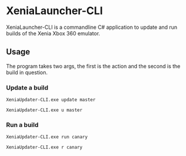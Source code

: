 # XeniaLauncher-CLI

XeniaLauncher-CLI is a commandline C# application to update and run builds of the Xenia Xbox 360 emulator.

## Usage

The program takes two args, the first is the action and the second is the build in question.

### Update a build

`XeniaUpdater-CLI.exe update master`

`XeniaUpdater-CLI.exe u master`

### Run a build 

`XeniaUpdater-CLI.exe run canary`

`XeniaUpdater-CLI.exe r canary`
